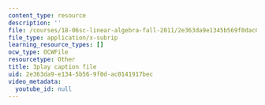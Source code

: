 ```yaml
---
content_type: resource
description: ''
file: /courses/18-06sc-linear-algebra-fall-2011/2e363da9e1345b569f0dac0141917bec_HgC1l_6ySkc.vtt
file_type: application/x-subrip
learning_resource_types: []
ocw_type: OCWFile
resourcetype: Other
title: 3play caption file
uid: 2e363da9-e134-5b56-9f0d-ac0141917bec
video_metadata:
  youtube_id: null
---
```

